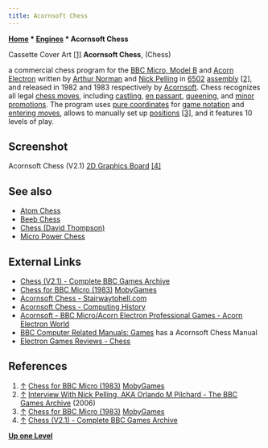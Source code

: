 ```yaml
---
title: Acornsoft Chess
---
```

**[Home](Home "Home") * [Engines](Engines "Engines") * Acornsoft Chess**

[](File:Chess_Acornsoft_000.jpg) Cassette Cover Art <a id="cite-note-1" href="#cite-ref-1">[1]</a>
**Acornsoft Chess**, (Chess)

a commercial chess program for the [BBC Micro, Model B](BBC_Micro "BBC Micro") and [Acorn Electron](BBC_Micro#Electron "BBC Micro") written by [Arthur Norman](Arthur_Norman "Arthur Norman") and [Nick Pelling](Nick_Pelling "Nick Pelling") in [6502](6502 "6502") [assembly](Assembly "Assembly") <a id="cite-note-2" href="#cite-ref-2">[2]</a>, and released in 1982 and 1983 respectively by [Acornsoft](https://en.wikipedia.org/wiki/Acornsoft).
Chess recognizes all legal [chess moves](Moves "Moves"), including [castling](Castling "Castling"), [en passant](En_passant "En passant"), [queening](Promotions "Promotions"), and [minor promotions](Promotions#MinorPromotion "Promotions"). The program uses [pure coordinates](Algebraic_Chess_Notation#PureCoordinateNotation "Algebraic Chess Notation") for [game notation](Game_Notation "Game Notation") and [entering moves](Entering_Moves "Entering Moves"), allows to manually set up [positions](Chess_Position "Chess Position") <a id="cite-note-3" href="#cite-ref-3">[3]</a>, and it features 10 levels of play.

## Screenshot

[](http://bbcmicro.co.uk/game.php?id=924)
Acornsoft Chess (V2.1) [2D Graphics Board](2D_Graphics_Board "2D Graphics Board") <a id="cite-note-4" href="#cite-ref-4">[4]</a>

## See also

- [Atom Chess](Atom_Chess "Atom Chess")
- [Beeb Chess](index.php?title=Beeb_Chess&action=edit&redlink=1 "Beeb Chess (page does not exist)")
- [Chess (David Thompson)](</Chess_(David_Thompson)> "Chess (David Thompson)")
- [Micro Power Chess](index.php?title=Micro_Power_Chess&action=edit&redlink=1 "Micro Power Chess (page does not exist)")

## External Links

- [Chess (V2.1) - Complete BBC Games Archive](http://bbcmicro.co.uk/game.php?id=924)
- [Chess for BBC Micro (1983)](https://www.mobygames.com/game/chess_acornsoft) [MobyGames](https://en.wikipedia.org/wiki/MobyGames)
- [Acornsoft Chess - Stairwaytohell.com](http://www.stairwaytohell.com/temporary/sth_old/1999_04_01/games/acornsoft/Acornsoft-Chess.html)
- [Acornsoft Chess - Computing History](http://www.computinghistory.org.uk/det/3569/Chess/)
- [Acornsoft - BBC Micro/Acorn Electron Professional Games - Acorn Electron World](http://www.acornelectron.co.uk/profs/electron/cats/acornsoft.html)
- [BBC Computer Related Manuals: Games](http://www.8bs.com/othrdnld/manuals/games.shtml) has a Acornsoft Chess Manual
- [Electron Games Reviews - Chess](http://www.8bs.com/elecgame/chess_acornsoft.htm)

## References

1. <a id="cite-ref-1" href="#cite-note-1">↑</a> [Chess for BBC Micro (1983)](https://www.mobygames.com/game/chess_acornsoft) [MobyGames](https://en.wikipedia.org/wiki/MobyGames)
1. <a id="cite-ref-2" href="#cite-note-2">↑</a> [Interview With Nick Pelling, AKA Orlando M Pilchard - The BBC Games Archive](http://www.beebgames.com/npinterv.php) (2006)
1. <a id="cite-ref-3" href="#cite-note-3">↑</a>  [Chess for BBC Micro (1983)](http://www.mobygames.com/game/chess_acornsoft) [MobyGames](https://en.wikipedia.org/wiki/MobyGames)
1. <a id="cite-ref-4" href="#cite-note-4">↑</a> [Chess (V2.1) - Complete BBC Games Archive](http://bbcmicro.co.uk/game.php?id=924)

**[Up one Level](Engines "Engines")**

